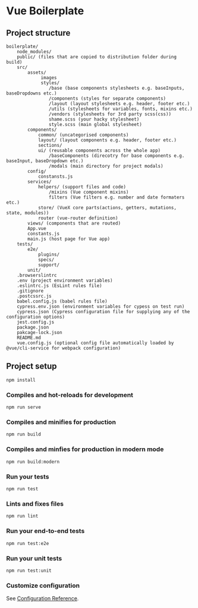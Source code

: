 # Vue Boilerplate


## Project structure
```
boilerplate/
    node_modules/
    public/ (files that are copied to distribution folder during build)
    src/
        assets/
             images
             styles/
                /base (base components stylesheets e.g. baseInputs, baseDropdowns etc.)
                /components (styles for separate components)
                /layout (layout stylesheets e.g. header, footer etc.)
                /utils (stylesheets for variables, fonts, mixins etc.)
                /vendors (stylesheets for 3rd party scss(css))
                shame.scss (your hacky stylesheet)
                style.scss (main global stylesheet)
        components/ 
            common/ (uncategorised components)
            layout/ (layout components e.g. header, footer etc.)
            sections/
            ui/ (reusable components across the whole app)
                /baseComponents (direcotry for base components e.g. baseInput, baseDropdown etc.)
                /modals (main directory for project modals)
        config/
            constansts.js        
        services/
            helpers/ (support files and code)
                /mixins (Vue component mixins)
                filters (Vue filters e.g. number and date formaters etc.)
            store/ (VueX core parts(actions, getters, mutations, state, modules))
            router (vue-router definition)  
        views/ (components that are routed)    
        App.vue 
        constants.js
        main.js (host page for Vue app)
    tests/
        e2e/
            plugins/
            specs/
            support/
        unit/    
    .browserslintrc
    .env (project environment variables)
    .eslintrc.js (EsLint rules file)
    .gitignore
    .postcssrc.js
    babel.config.js (babel rules file)
    cypress.env.json (environment variables for cypess on test run)
    cypress.json (Cypress configuration file for supplying any of the configuration options)
    jest.config.js
    package.json
    pakcage-lock.json
    README.md
    vue.config.js (optional config file automatically loaded by @vue/cli-service for webpack configuration)
```

## Project setup
```
npm install
```

### Compiles and hot-reloads for development
```
npm run serve
```

### Compiles and minifies for production
```
npm run build
```

### Compiles and minfies for production in modern mode
```
npm run build:modern
```

### Run your tests
```
npm run test
```

### Lints and fixes files
```
npm run lint
```

### Run your end-to-end tests
```
npm run test:e2e
```

### Run your unit tests
```
npm run test:unit
```

### Customize configuration
See [Configuration Reference](https://cli.vuejs.org/config/).
